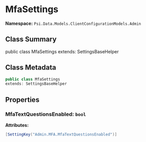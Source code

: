 # MfaSettings

**Namespace:** `Psi.Data.Models.ClientConfigurationModels.Admin`

## Class Summary

public class MfaSettings
extends: SettingsBaseHelper

## Class Metadata

```typescript
public class MfaSettings
extends: SettingsBaseHelper
```

## Properties

### MfaTextQuestionsEnabled: `bool`



**Attributes:**
```csharp
[SettingKey("Admin.MFA.MfaTextQuestionsEnabled")]
```
